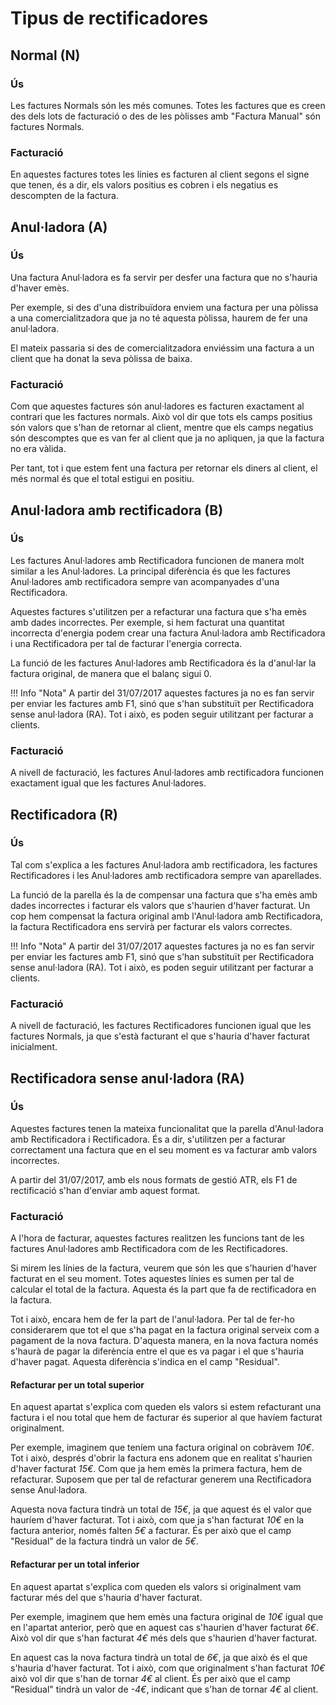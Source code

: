 # Tipus de rectificadores

## Normal (N)

### Ús

Les factures Normals són les més comunes. Totes les factures que es creen des dels
lots de facturació o des de les pòlisses amb "Factura Manual" són factures Normals.

### Facturació

En aquestes factures totes les línies es facturen al client segons el signe que
tenen, és a dir, els valors positius es cobren i els negatius es descompten de la
factura.

## Anul·ladora (A)

### Ús

Una factura Anul·ladora es fa servir per desfer una factura que no s'hauria d'haver emès.

Per exemple, si des d'una distribuïdora enviem una factura per una pòlissa a una
comercialitzadora que ja no té aquesta pòlissa, haurem de fer una anul·ladora.

El mateix passaria si des de comercialitzadora enviéssim una factura a un client
que ha donat la seva pòlissa de baixa.

### Facturació

Com que aquestes factures són anul·ladores es facturen exactament al contrari que
les factures normals. Això vol dir que tots els camps positius són valors que s'han
de retornar al client, mentre que els camps negatius són descomptes que es van fer
al client que ja no apliquen, ja que la factura no era vàlida.

Per tant, tot i que estem fent una factura per retornar els diners al client, el més
normal és que el total estigui en positiu.

## Anul·ladora amb rectificadora (B)

### Ús

Les factures Anul·ladores amb Rectificadora funcionen de manera molt similar a les
Anul·ladores. La principal diferència és que les factures Anul·ladores amb
rectificadora sempre van acompanyades d'una Rectificadora.

Aquestes factures s'utilitzen per a refacturar una factura que s'ha emès amb
dades incorrectes. Per exemple, si hem facturat una quantitat incorrecta d'energia
podem crear una factura Anul·ladora amb Rectificadora i una Rectificadora per tal
de facturar l'energia correcta.

La funció de les factures Anul·ladores amb Rectificadora és la d'anul·lar la factura
original, de manera que el balanç sigui 0.

!!! Info "Nota"
    A partir del 31/07/2017 aquestes factures ja no es fan servir per enviar les
    factures amb F1, sinó que s'han substituït per Rectificadora sense anul·ladora (RA).
    Tot i això, es poden seguir utilitzant per facturar a clients.

### Facturació

A nivell de facturació, les factures Anul·ladores amb rectificadora funcionen
exactament igual que les factures Anul·ladores.

## Rectificadora (R)

### Ús

Tal com s'explica a les factures Anul·ladora amb rectificadora, les factures
Rectificadores i les Anul·ladores amb rectificadora sempre van aparellades.

La funció de la parella és la de compensar una factura que s'ha emès amb dades
incorrectes i facturar els valors que s'haurien d'haver facturat. Un cop hem
compensat la factura original amb l'Anul·ladora amb Rectificadora, la factura
Rectificadora ens servirà per facturar els valors correctes.

!!! Info "Nota"
    A partir del 31/07/2017 aquestes factures ja no es fan servir per enviar les
    factures amb F1, sinó que s'han substituït per Rectificadora sense anul·ladora (RA).
    Tot i això, es poden seguir utilitzant per facturar a clients.

### Facturació

A nivell de facturació, les factures Rectificadores funcionen igual que les factures
Normals, ja que s'està facturant el que s'hauria d'haver facturat inicialment.

## Rectificadora sense anul·ladora (RA)

### Ús

Aquestes factures tenen la mateixa funcionalitat que la parella d'Anul·ladora amb
Rectificadora i Rectificadora. És a dir, s'utilitzen per a facturar correctament
una factura que en el seu moment es va facturar amb valors incorrectes.

A partir del 31/07/2017, amb els nous formats de gestió ATR, els F1 de rectificació
s'han d'enviar amb aquest format.

### Facturació

A l'hora de facturar, aquestes factures realitzen les funcions tant de les factures
Anul·ladores amb Rectificadora com de les Rectificadores.

Si mirem les línies de la factura, veurem que són les que s'haurien d'haver facturat
en el seu moment. Totes aquestes línies es sumen per tal de calcular el total de la
factura. Aquesta és la part que fa de rectificadora en la factura.

Tot i això, encara hem de fer la part de l'anul·ladora. Per tal de fer-ho
considerarem que tot el que s'ha pagat en la factura original serveix com a
pagament de la nova factura. D'aquesta manera, en la nova factura només s'haurà de
pagar la diferència entre el que es va pagar i el que s'hauria d'haver pagat.
Aquesta diferència s'indica en el camp "Residual".

#### Refacturar per un total superior

En aquest apartat s'explica com queden els valors si estem refacturant una factura
i el nou total que hem de facturar és superior al que havíem facturat originalment.

Per exemple, imaginem que teníem una factura original on cobràvem *10€*. Tot i això,
després d'obrir la factura ens adonem que en realitat s'haurien d'haver facturat
*15€*. Com que ja hem emès la primera factura, hem de refacturar. Suposem que per
tal de refacturar generem una Rectificadora sense Anul·ladora.

Aquesta nova factura tindrà un total de *15€*, ja que aquest és el valor que hauríem
d'haver facturat. Tot i això, com que ja s'han facturat *10€* en la factura
anterior, només falten *5€* a facturar. És per això que el camp "Residual" de la
factura tindrà un valor de *5€*.

#### Refacturar per un total inferior

En aquest apartat s'explica com queden els valors si originalment vam facturar més
del que s'hauria d'haver facturat.

Per exemple, imaginem que hem emès una factura original de *10€* igual que en
l'apartat anterior, però que en aquest cas s'haurien d'haver facturat *6€*. Això vol
dir que s'han facturat *4€* més dels que s'haurien d'haver facturat.

En aquest cas la nova factura tindrà un total de *6€*, ja que això és el que
s'hauria d'haver facturat. Tot i això, com que originalment s'han facturat *10€*
això vol dir que s'han de tornar *4€* al client. És per això que el camp "Residual"
tindrà un valor de *-4€*, indicant que s'han de tornar *4€* al client.
